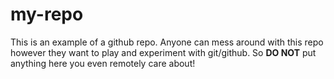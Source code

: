 # my-repo

This is an example of a github repo. Anyone can mess around with this repo however they want to play and experiment with git/github. So **DO NOT** put anything here you even remotely care about!
